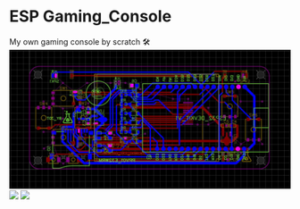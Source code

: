 # ESP Gaming_Console

My own gaming console by scratch 🛠
<br/>
<img src="images/pcb.jpg" />
<img src="images/pcb.jpg1" />
<img src="images/pcb.jpg2" />
